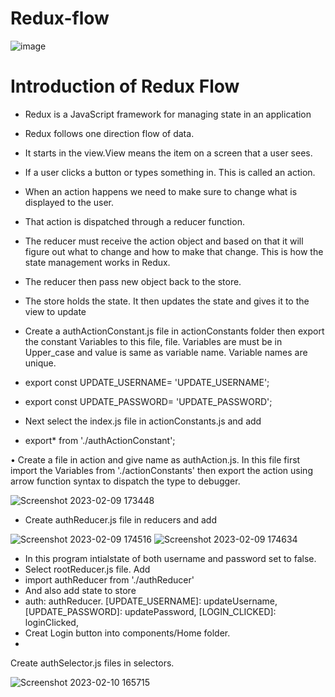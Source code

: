 # Redux-flow

![image](https://user-images.githubusercontent.com/68580579/218009491-1fd7c086-aade-43c8-a4cc-31bef0f65215.png)

# Introduction of Redux Flow
-	Redux is a JavaScript framework for managing state in an application
-	Redux follows one direction flow of data.
-	It starts in the view.View means the item on a screen that a user sees.
-	If a user clicks a button or types something in. This is called an action.
-	When an action happens we need to make sure to change what is displayed to the user.
-	That action is dispatched through a reducer function.
-	The reducer must receive the action object and based on that it will figure out what to change and how to make that change. This is how the state management works in Redux.
-	The reducer then pass new object back to the store.
-	The store holds the state. It then updates the state and gives it to the view to update

-	Create a authActionConstant.js file in actionConstants folder then export the constant Variables to this file,
file. Variables are must be in Upper_case and value is same as variable name. Variable names are unique.


 - export const UPDATE_USERNAME= 'UPDATE_USERNAME';

- export const UPDATE_PASSWORD= 'UPDATE_PASSWORD';

-	Next select the index.js file in actionConstants.js and add
-	export* from './authActionConstant';

•	Create a file in action and give name as authAction.js. In this file first import the Variables from './actionConstants' then export the action using arrow function syntax to dispatch the type to debugger.

![Screenshot 2023-02-09 173448](https://user-images.githubusercontent.com/68580579/218013207-93a80b04-274d-484a-8a0e-282f79a0cebf.png)

-	Create authReducer.js file in reducers and add

![Screenshot 2023-02-09 174516](https://user-images.githubusercontent.com/68580579/218015196-76381d5a-2c90-4530-98e1-d149165fad53.png)
![Screenshot 2023-02-09 174634](https://user-images.githubusercontent.com/68580579/218015355-3fa39748-3879-48c2-be6f-e69dab269015.png)
- In this program intialstate of both username and password  set to false.
-	Select rootReducer.js file. Add
- import authReducer from './authReducer'
-	And also add state to store
-  auth: authReducer.
  [UPDATE_USERNAME]: updateUsername,
    [UPDATE_PASSWORD]: updatePassword,
    [LOGIN_CLICKED]: loginClicked,
- Creat Login button into components/Home folder.
- 
Create authSelector.js files in selectors.


![Screenshot 2023-02-10 165715](https://user-images.githubusercontent.com/68580579/218241611-4652621f-4d4a-438f-a4c0-4b6070cc410a.png)
